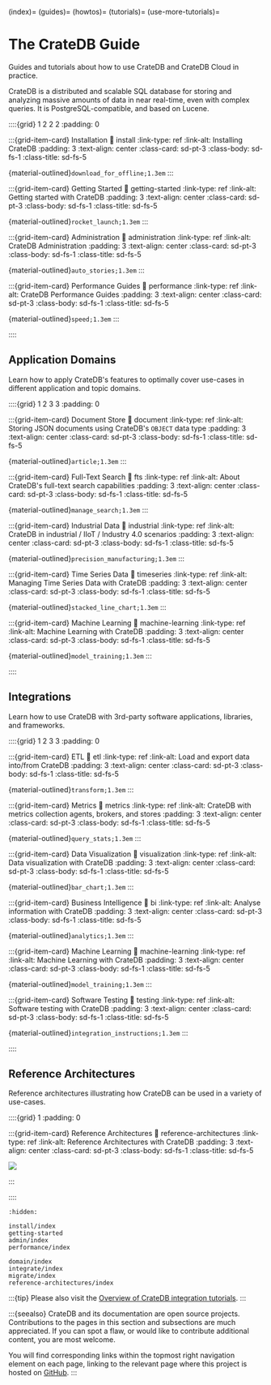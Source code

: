 (index)=
(guides)=
(howtos)=
(tutorials)=
(use-more-tutorials)=

# The CrateDB Guide

Guides and tutorials about how to use CrateDB and CrateDB Cloud in practice.

CrateDB is a distributed and scalable SQL database for storing and analyzing
massive amounts of data in near real-time, even with complex queries. It is
PostgreSQL-compatible, and based on Lucene. 


::::{grid} 1 2 2 2
:padding: 0


:::{grid-item-card} Installation
:link: install
:link-type: ref
:link-alt: Installing CrateDB
:padding: 3
:text-align: center
:class-card: sd-pt-3
:class-body: sd-fs-1
:class-title: sd-fs-5

{material-outlined}`download_for_offline;1.3em`
:::


:::{grid-item-card} Getting Started
:link: getting-started
:link-type: ref
:link-alt: Getting started with CrateDB
:padding: 3
:text-align: center
:class-card: sd-pt-3
:class-body: sd-fs-1
:class-title: sd-fs-5

{material-outlined}`rocket_launch;1.3em`
:::


:::{grid-item-card} Administration
:link: administration
:link-type: ref
:link-alt: CrateDB Administration
:padding: 3
:text-align: center
:class-card: sd-pt-3
:class-body: sd-fs-1
:class-title: sd-fs-5

{material-outlined}`auto_stories;1.3em`
:::


:::{grid-item-card} Performance Guides
:link: performance
:link-type: ref
:link-alt: CrateDB Performance Guides
:padding: 3
:text-align: center
:class-card: sd-pt-3
:class-body: sd-fs-1
:class-title: sd-fs-5

{material-outlined}`speed;1.3em`
:::


::::


## Application Domains

Learn how to apply CrateDB's features to optimally cover use-cases in different
application and topic domains.

::::{grid} 1 2 3 3
:padding: 0


:::{grid-item-card} Document Store
:link: document
:link-type: ref
:link-alt: Storing JSON documents using CrateDB's `OBJECT` data type
:padding: 3
:text-align: center
:class-card: sd-pt-3
:class-body: sd-fs-1
:class-title: sd-fs-5

{material-outlined}`article;1.3em`
:::


:::{grid-item-card} Full-Text Search
:link: fts
:link-type: ref
:link-alt: About CrateDB's full-text search capabilities
:padding: 3
:text-align: center
:class-card: sd-pt-3
:class-body: sd-fs-1
:class-title: sd-fs-5

{material-outlined}`manage_search;1.3em`
:::


:::{grid-item-card} Industrial Data
:link: industrial
:link-type: ref
:link-alt: CrateDB in industrial / IIoT / Industry 4.0 scenarios
:padding: 3
:text-align: center
:class-card: sd-pt-3
:class-body: sd-fs-1
:class-title: sd-fs-5

{material-outlined}`precision_manufacturing;1.3em`
:::


:::{grid-item-card} Time Series Data
:link: timeseries
:link-type: ref
:link-alt: Managing Time Series Data with CrateDB
:padding: 3
:text-align: center
:class-card: sd-pt-3
:class-body: sd-fs-1
:class-title: sd-fs-5

{material-outlined}`stacked_line_chart;1.3em`
:::


:::{grid-item-card} Machine Learning
:link: machine-learning
:link-type: ref
:link-alt: Machine Learning with CrateDB
:padding: 3
:text-align: center
:class-card: sd-pt-3
:class-body: sd-fs-1
:class-title: sd-fs-5

{material-outlined}`model_training;1.3em`
:::


::::


## Integrations

Learn how to use CrateDB with 3rd-party software applications, libraries, and
frameworks.

::::{grid} 1 2 3 3
:padding: 0


:::{grid-item-card} ETL
:link: etl
:link-type: ref
:link-alt: Load and export data into/from CrateDB
:padding: 3
:text-align: center
:class-card: sd-pt-3
:class-body: sd-fs-1
:class-title: sd-fs-5

{material-outlined}`transform;1.3em`
:::


:::{grid-item-card} Metrics
:link: metrics
:link-type: ref
:link-alt: CrateDB with metrics collection agents, brokers, and stores
:padding: 3
:text-align: center
:class-card: sd-pt-3
:class-body: sd-fs-1
:class-title: sd-fs-5

{material-outlined}`query_stats;1.3em`
:::


:::{grid-item-card} Data Visualization
:link: visualization
:link-type: ref
:link-alt: Data visualization with CrateDB
:padding: 3
:text-align: center
:class-card: sd-pt-3
:class-body: sd-fs-1
:class-title: sd-fs-5

{material-outlined}`bar_chart;1.3em`
:::


:::{grid-item-card} Business Intelligence
:link: bi
:link-type: ref
:link-alt: Analyse information with CrateDB
:padding: 3
:text-align: center
:class-card: sd-pt-3
:class-body: sd-fs-1
:class-title: sd-fs-5

{material-outlined}`analytics;1.3em`
:::


:::{grid-item-card} Machine Learning
:link: machine-learning
:link-type: ref
:link-alt: Machine Learning with CrateDB
:padding: 3
:text-align: center
:class-card: sd-pt-3
:class-body: sd-fs-1
:class-title: sd-fs-5

{material-outlined}`model_training;1.3em`
:::


:::{grid-item-card} Software Testing
:link: testing
:link-type: ref
:link-alt: Software testing with CrateDB
:padding: 3
:text-align: center
:class-card: sd-pt-3
:class-body: sd-fs-1
:class-title: sd-fs-5

{material-outlined}`integration_instructions;1.3em`
:::


::::


## Reference Architectures

Reference architectures illustrating how CrateDB can be used in a variety of
use-cases.

::::{grid} 1
:padding: 0


:::{grid-item-card} Reference Architectures
:link: reference-architectures
:link-type: ref
:link-alt: Reference Architectures with CrateDB
:padding: 3
:text-align: center
:class-card: sd-pt-3
:class-body: sd-fs-1
:class-title: sd-fs-5

![](https://cratedb.com/hs-fs/hubfs/nativesql.png?width=480&name=nativesql.png)

:::

::::


```{toctree}
:hidden:

install/index
getting-started
admin/index
performance/index

domain/index
integrate/index
migrate/index
reference-architectures/index
```


:::{tip}
Please also visit the [Overview of CrateDB integration tutorials].
:::

:::{seealso}
CrateDB and its documentation are open source projects.
Contributions to the pages in this section and subsections are much appreciated.
If you can spot a flaw, or would like to contribute additional content, you
are most welcome.

You will find corresponding links within the topmost right navigation element
on each page, linking to the relevant page where this project is hosted on [GitHub].
:::


[GitHub]: https://github.com/crate/cratedb-guide
[Overview of CrateDB integration tutorials]: https://community.cratedb.com/t/overview-of-cratedb-integration-tutorials/1015
